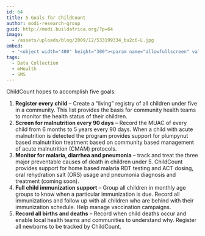 ```yaml
---
id: 64
title: 5 Goals for ChildCount
author: modi-research-group
guid: http://modi.buildafrica.org/?p=64
image:
  - /assets/uploads/blog/2009/12/533199334_bu2c6-L.jpg
embed:
  - '<object width="400" height="300"><param name="allowfullscreen" value="true" /><param name="allowscriptaccess" value="always" /><param name="movie" value="http://vimeo.com/moogaloop.swf?clip_id=4952220&server=vimeo.com&show_title=1&show_byline=1&show_portrait=0&color=&fullscreen=1" /><embed src="http://vimeo.com/moogaloop.swf?clip_id=4952220&server=vimeo.com&show_title=1&show_byline=1&show_portrait=0&color=&fullscreen=1" type="application/x-shockwave-flash" allowfullscreen="true" allowscriptaccess="always" width="400" height="300"></embed></object><p><a href="http://vimeo.com/4952220">RapidResponse Overview</a> from <a href="http://vimeo.com/user1435325">Matt Berg</a> on <a href="http://vimeo.com">Vimeo</a>.</p>'
tags:
  - Data Collection
  - mHealth
  - SMS
---
```

ChildCount hopes to accomplish five goals:

  1. **Register every child** – Create a “living” registry of all children under five in a community. This list provides the basis for community health teams to monitor the health status of their children.
  2. **Screen for malnutrition every 90 days** &#8211; Record the MUAC of every child from 6 months to 5 years every 90 days. When a child with acute malnutrition is detected the program provides support for plumpynut based malnutrition treatment based on community based management of acute malnutrition (CMAM) protocols.
  3. **Monitor for malaria, diarrhea and pneumonia** – track and treat the three major preventable causes of death in children under 5. ChildCount provides support for home based malaria RDT testing and ACT dosing, oral rehydration salt (ORS) usage and pneumonia diagnosis and treatment (coming soon).
  4. **Full child immunization support** &#8211; Group all children in monthly age groups to know when a particular immunization is due. Record all immunizations and follow up with all children who are behind with their immunization schedule. Help manage vaccination campaigns.
  5. **Record all births and deaths** – Record when child deaths occur and enable local health teams and communities to understand why. Register all newborns to be tracked by ChildCount.
